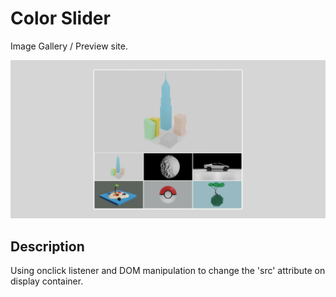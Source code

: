 # Color Slider

Image Gallery / Preview site.

![contoh program](./images/image-preview.png)

## Description

Using onclick listener and DOM manipulation to change the 'src' attribute on display container.
